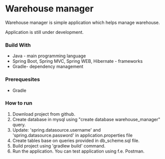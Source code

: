 # Warehouse manager #
Warehouse manager is simple application which helps manage warehouse. 

Application is still under development. 

### Build With ###
* Java - main programming language
* Spring Boot, Spring MVC, Spring WEB, Hibernate - frameworks
* Gradle- dependency management

### Prerequesites ###
* Gradle

### How to run ###

1. Download project from github.
2. Create database in mysql using "create database warehouse_manager" query.
3. Update: 'spring.datasource.username' and 'spring.datasource.password' in application.properties file
4. Create tables base on queries provided in db_scheme.sql file.
5. Build project using 'gradlew build' command. 
6. Run the application. You can test application using f.e. Postman. 
